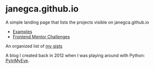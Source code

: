 # janegca.github.io

A simple landing page that lists the projects visible on janegca.github.io

- [Examples](https://janegca.github.io/examples/)
- [Frontend Mentor Challenges](https://janegca.github.io/fem-challenges/)

An organized list of [my gists](gistList.md)

A blog I created back in 2012 when I was playing around with Python: [PyInMyEye](https://pyinmyeye.blogspot.com/).


